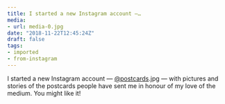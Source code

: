 ```yaml
---
title: I started a new Instagram account —…
media:
- url: media-0.jpg
date: "2018-11-22T12:45:24Z"
draft: false
tags:
- imported
- from-instagram
---
```

I started a new Instagram account — [@postcards](https://instagram.com/postcards).jpg — with pictures and stories of the postcards people have sent me in honour of my love of the medium. You might like it\!

